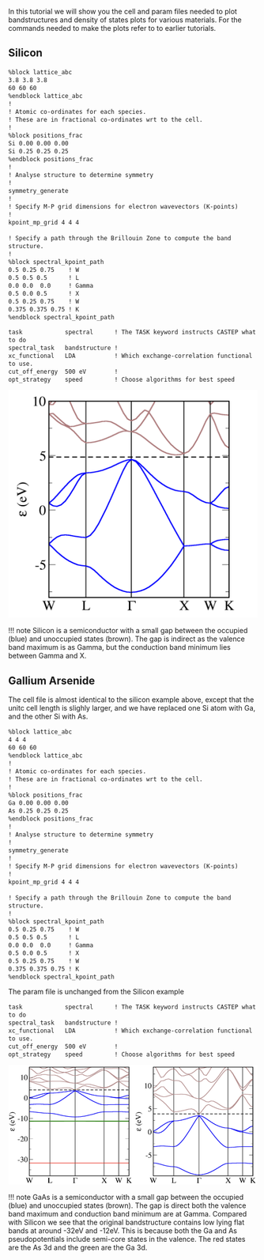 In this tutorial we will show you the cell and param files needed to plot bandstructures and density of states plots for various materials. For the commands needed to make the plots refer to to earlier tutorials.

## Silicon

```
%block lattice_abc
3.8 3.8 3.8
60 60 60
%endblock lattice_abc
!
! Atomic co-ordinates for each species.
! These are in fractional co-ordinates wrt to the cell.
!
%block positions_frac
Si 0.00 0.00 0.00
Si 0.25 0.25 0.25
%endblock positions_frac
!
! Analyse structure to determine symmetry
!
symmetry_generate
!
! Specify M-P grid dimensions for electron wavevectors (K-points)
!
kpoint_mp_grid 4 4 4

! Specify a path through the Brillouin Zone to compute the band structure.
!
%block spectral_kpoint_path
0.5 0.25 0.75    ! W
0.5 0.5 0.5      ! L
0.0 0.0  0.0     ! Gamma
0.5 0.0 0.5      ! X
0.5 0.25 0.75    ! W
0.375 0.375 0.75 ! K
%endblock spectral_kpoint_path
```

```
task            spectral      ! The TASK keyword instructs CASTEP what to do
spectral_task   bandstructure !
xc_functional   LDA           ! Which exchange-correlation functional to use.
cut_off_energy  500 eV        !
opt_strategy    speed         ! Choose algorithms for best speed
```

![Silicon bandstructure](../../img/si-bands2.png)

!!! note
    Silicon is a semiconductor with a small gap between the occupied (blue) and unoccupied states (brown). The gap is indirect as the valence band maximum is as Gamma, but the conduction band minimum lies between Gamma and X.


## Gallium Arsenide

The cell file is almost identical to the silicon example above, except that the unitc cell length is slighly larger, and we have replaced one Si atom with Ga, and the other Si with As.
```
%block lattice_abc
4 4 4
60 60 60
%endblock lattice_abc
!
! Atomic co-ordinates for each species.
! These are in fractional co-ordinates wrt to the cell.
!
%block positions_frac
Ga 0.00 0.00 0.00
As 0.25 0.25 0.25
%endblock positions_frac
!
! Analyse structure to determine symmetry
!
symmetry_generate
!
! Specify M-P grid dimensions for electron wavevectors (K-points)
!
kpoint_mp_grid 4 4 4

! Specify a path through the Brillouin Zone to compute the band structure.
!
%block spectral_kpoint_path
0.5 0.25 0.75    ! W
0.5 0.5 0.5      ! L
0.0 0.0  0.0     ! Gamma
0.5 0.0 0.5      ! X
0.5 0.25 0.75    ! W
0.375 0.375 0.75 ! K
%endblock spectral_kpoint_path
```
The param file is unchanged from the Silicon example
```
task            spectral      ! The TASK keyword instructs CASTEP what to do
spectral_task   bandstructure !
xc_functional   LDA           ! Which exchange-correlation functional to use.
cut_off_energy  500 eV        !
opt_strategy    speed         ! Choose algorithms for best speed
```

![GaAs bandstructure](../../img/gaas-bands.png)

!!! note
    GaAs is a semiconductor with a small gap between the occupied (blue) and unoccupied states (brown). The gap is direct both the valence band maximum  and conduction band minimum are at Gamma. Compared with Silicon we see that the original bandstructure contains low lying flat bands at around -32eV and -12eV. This is because both the Ga and As pseudopotentials include semi-core states in the valence. The red states are the As 3d and the green are the Ga 3d.
